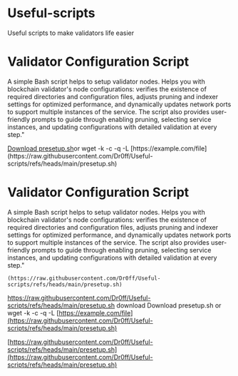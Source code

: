 # Useful-scripts
Useful scripts to make validators life easier

<!DOCTYPE html>
<html lang="en">
<head>
    <meta charset="UTF-8">
    <meta name="viewport" content="width=device-width, initial-scale=1.0">
    
</head>
<body>
    <h1>Validator Configuration Script</h1>
    <p>A simple Bash script helps to setup validator nodes. 
    Helps you with blockchain validator's node configurations: verifies the existence of required directories and configuration files, adjusts pruning and indexer settings for optimized performance, and dynamically updates network ports to support multiple instances of the service. The script also provides user-friendly prompts to guide through enabling pruning, selecting service instances, and updating configurations with detailed validation at every step."
    </p>
    <p><a href="https://raw.githubusercontent.com/Dr0ff/Useful-scripts/refs/heads/main/presetup.sh" download>Download presetup.sh</a>or wget -k -c -q -L [https://example.com/file](https://raw.githubusercontent.com/Dr0ff/Useful-scripts/refs/heads/main/presetup.sh)</p>
</body>
</html>
 <h1>Validator Configuration Script</h1>
    <p>A simple Bash script helps to setup validator nodes. 
    Helps you with blockchain validator's node configurations: verifies the existence of required directories and configuration files, adjusts pruning and indexer settings for optimized performance, and dynamically updates network ports to support multiple instances of the service. The script also provides user-friendly prompts to guide through enabling pruning, selecting service instances, and updating configurations with detailed validation at every step."
    </p>

    (https://raw.githubusercontent.com/Dr0ff/Useful-scripts/refs/heads/main/presetup.sh) 
   https://raw.githubusercontent.com/Dr0ff/Useful-scripts/refs/heads/main/presetup.sh download Download presetup.sh or wget -k -c -q -L [https://example.com/file](https://raw.githubusercontent.com/Dr0ff/Useful-scripts/refs/heads/main/presetup.sh)</p>
[https://raw.githubusercontent.com/Dr0ff/Useful-scripts/refs/heads/main/presetup.sh](https://raw.githubusercontent.com/Dr0ff/Useful-scripts/refs/heads/main/presetup.sh) 
